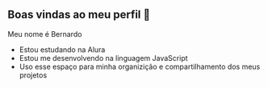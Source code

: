 ## Boas vindas ao meu perfil 🤖

Meu nome é Bernardo

- Estou estudando na Alura
- Estou me desenvolvendo na linguagem JavaScript
- Uso esse espaço para minha organizição e compartilhamento dos meus projetos
















<!--
**bernusda/bernusda** is a ✨ _special_ ✨ repository because its `README.md` (this file) appears on your GitHub profile.

Here are some ideas to get you started:

- 🔭 I’m currently working on ...
- 🌱 I’m currently learning ...
- 👯 I’m looking to collaborate on ...
- 🤔 I’m looking for help with ...
- 💬 Ask me about ...
- 📫 How to reach me: ...
- 😄 Pronouns: ...
- ⚡ Fun fact: ...
-->
